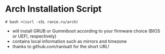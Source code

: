 Arch Installation Script
=======

```
# bash <(curl -sSL ranie.ru/arch)
```
* will install GRUB or Gummiboot according to your firmware choice (BIOS or UEFI, respectively)
* contains local information such as mirrors and timezone
* thanks to github.com/ranisalt for the short URL!
